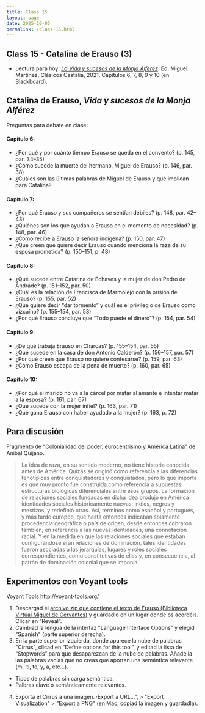 ```yaml
---
title: Class 15
layout: page
date: 2025-10-05
permalink: /class-15.html
---
```


## Class 15 - Catalina de Erauso (3)

- Lectura para hoy: [*La Vida y sucesos de la Monja Alférez*](https://www.courses.miami.edu/ultra/courses/_665635_1/cl/outline). Ed. Miguel Martínez. Clásicos Castalia, 2021. Capítulos 6, 7, 8, 9 y 10 (en Blackboard).
 

## Catalina de Erauso, *Vida y sucesos de la Monja Alférez*

Preguntas para debate en clase:

#### Capítulo 6: 
- ¿Por qué y por cuánto tiempo Erauso se queda en el convento? (p. 145, par. 34–35)
- ¿Cómo sucede la muerte del hermano, Miguel de Erauso? (p. 146, par. 38)
- ¿Cuáles son las últimas palabras de Miguel de Erauso y qué implican para Catalina?

#### Capítulo 7:
- ¿Por qué Erauso y sus compañeros se sentían débiles? (p. 148, par. 42–43)
- ¿Quiénes son los que ayudan a Erauso en el momento de necesidad? (p. 148, par. 46)
- ¿Cómo recibe a Erauso la señora indígena? (p. 150, par. 47)
- ¿Qué creen que quiere decir Erauso cuando menciona la raza de su esposa prometida? (p. 150–151, p. 48)

#### Capítulo 8:
- ¿Qué sucede entre Catarina de Echaves y la mujer de don Pedro de Andrade? (p. 151–152, par. 50)
- ¿Cuál es la relación de Francisca de Marmolejo con la prisión de Erauso? (p. 155, par. 52)
- ¿Qué quiere decir “dar tormento” y cuál es el privilegio de Erauso como vizcaíno? (p. 155–154, par. 53)
- ¿Por qué Erauso concluye que “Todo puede el dinero”? (p. 154, par. 54)

#### Capítulo 9:
- ¿De qué trabaja Erauso en Charcas? (p. 155–154, par. 55)
- ¿Qué sucede en la casa de don Antonio Calderón? (p. 156–157, par. 57)
- ¿Por qué creen que Erauso no quiere confesarse? (p. 159, par. 63)
- ¿Cómo Erauso escapa de la pena de muerte? (p. 160, par. 65)

#### Capítulo 10:
- ¿Por qué el marido no va a la cárcel por matar al amante e intentar matar a la esposa? (p. 161, par. 67)
- ¿Qué sucede con la mujer infiel? (p. 163, par. 71)
- ¿Qué gana Erauso con haber ayudado a la mujer? (p. 163, p. 72)

## Para discusión

Fragmento de ["Colonialidad del poder, eurocentrismo y América Latina"](https://biblioteca.clacso.edu.ar/clacso/se/20140507042402/eje3-8.pdf) de Aníbal Quijano.

> La idea de raza, en su sentido moderno, no tiene historia conocida antes de América. Quizás se originó como referencia a las diferencias fenotípicas entre conquistadores y conquistados, pero lo que importa es que muy pronto fue construida como referencia a supuestas estructuras biológicas diferenciales entre esos grupos. La formación de relaciones sociales fundadas en dicha idea produjo en América identidades sociales históricamente nuevas: indios, negros y mestizos, y redefinió otras. Así, términos como español y portugués, y más tarde europeo, que hasta entonces indicaban solamente procedencia geográfica o país de origen, desde
entonces cobraron también, en referencia a las nuevas identidades, una connotación racial. Y en la medida en que las relaciones sociales que estaban configurándose eran relaciones de dominación, tales identidades fueron asociadas a las jerarquías, lugares y roles sociales correspondientes, como constitutivas de ellas y, en consecuencia, al patrón de dominación colonial que se imponía.


## Experimentos con Voyant tools 

Voyant Tools <http://voyant-tools.org/> 

1. Descargad el [archivo zip que contiene el texto de Erauso (Biblioteca Virtual Miguel de Cervantes)](https://github.com/dh-miami/SPA_410_Fall25/raw/refs/heads/main/_posts/Proyecto3_Erauso/Erauso.zip) y guardadlo en un lugar donde os acordéis. Clicar en “Reveal”.
2. Cambiad la lengua de la interfaz "Language Interface Options" y elegid "Spanish" (parte superior derecha). 
3. En la parte superior izquierda, donde aparece la nube de palabras "Cirrus", clicad en “Define options for this tool”, y editad la lista de “Stopwords” para que desaparezcan de la nube de palabras. Añade la las palabras vacías que no creas que aportan una semántica relevante (mi, ti, te, y, a, etc…).
  - Tipos de palabras sin carga semántica.
  - Palbras clave o semánticamente relevantes.
4. Exporta el Cirrus a una imagen. ·Export a URL...", > "Export Visualization" > "Export a PNG" (en Mac, copiad la imagen y guardadla). 
